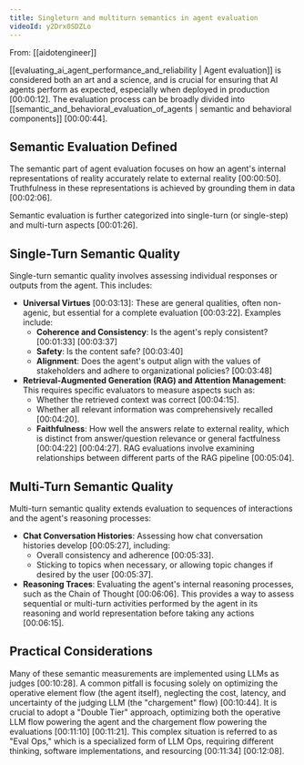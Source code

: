 ```yaml
---
title: Singleturn and multiturn semantics in agent evaluation
videoId: y2Drx0SDZLo
---
```


From: [[aidotengineer]] <br/> 

[[evaluating_ai_agent_performance_and_reliability | Agent evaluation]] is considered both an art and a science, and is crucial for ensuring that AI agents perform as expected, especially when deployed in production <a class="yt-timestamp" data-t="00:00:12">[00:00:12]</a>. The evaluation process can be broadly divided into [[semantic_and_behavioral_evaluation_of_agents | semantic and behavioral components]] <a class="yt-timestamp" data-t="00:00:44">[00:00:44]</a>.

## Semantic Evaluation Defined
The semantic part of agent evaluation focuses on how an agent's internal representations of reality accurately relate to external reality <a class="yt-timestamp" data-t="00:00:50">[00:00:50]</a>. Truthfulness in these representations is achieved by grounding them in data <a class="yt-timestamp" data-t="00:02:06">[00:02:06]</a>.

Semantic evaluation is further categorized into single-turn (or single-step) and multi-turn aspects <a class="yt-timestamp" data-t="00:01:26">[00:01:26]</a>.

## Single-Turn Semantic Quality
Single-turn semantic quality involves assessing individual responses or outputs from the agent. This includes:
*   **Universal Virtues** <a class="yt-timestamp" data-t="00:03:13">[00:03:13]</a>: These are general qualities, often non-agenic, but essential for a complete evaluation <a class="yt-timestamp" data-t="00:03:22">[00:03:22]</a>. Examples include:
    *   **Coherence and Consistency**: Is the agent's reply consistent? <a class="yt-timestamp" data-t="00:01:33">[00:01:33]</a> <a class="yt-timestamp" data-t="00:03:37">[00:03:37]</a>
    *   **Safety**: Is the content safe? <a class="yt-timestamp" data-t="00:03:40">[00:03:40]</a>
    *   **Alignment**: Does the agent's output align with the values of stakeholders and adhere to organizational policies? <a class="yt-timestamp" data-t="00:03:48">[00:03:48]</a>
*   **Retrieval-Augmented Generation (RAG) and Attention Management**: This requires specific evaluators to measure aspects such as:
    *   Whether the retrieved context was correct <a class="yt-timestamp" data-t="00:04:15">[00:04:15]</a>.
    *   Whether all relevant information was comprehensively recalled <a class="yt-timestamp" data-t="00:04:20">[00:04:20]</a>.
    *   **Faithfulness**: How well the answers relate to external reality, which is distinct from answer/question relevance or general factfulness <a class="yt-timestamp" data-t="00:04:22">[00:04:22]</a> <a class="yt-timestamp" data-t="00:04:27">[00:04:27]</a>. RAG evaluations involve examining relationships between different parts of the RAG pipeline <a class="yt-timestamp" data-t="00:05:04">[00:05:04]</a>.

## Multi-Turn Semantic Quality
Multi-turn semantic quality extends evaluation to sequences of interactions and the agent's reasoning processes:
*   **Chat Conversation Histories**: Assessing how chat conversation histories develop <a class="yt-timestamp" data-t="00:05:27">[00:05:27]</a>, including:
    *   Overall consistency and adherence <a class="yt-timestamp" data-t="00:05:33">[00:05:33]</a>.
    *   Sticking to topics when necessary, or allowing topic changes if desired by the user <a class="yt-timestamp" data-t="00:05:37">[00:05:37]</a>.
*   **Reasoning Traces**: Evaluating the agent's internal reasoning processes, such as the Chain of Thought <a class="yt-timestamp" data-t="00:06:06">[00:06:06]</a>. This provides a way to assess sequential or multi-turn activities performed by the agent in its reasoning and world representation before taking any actions <a class="yt-timestamp" data-t="00:06:15">[00:06:15]</a>.

## Practical Considerations
Many of these semantic measurements are implemented using LLMs as judges <a class="yt-timestamp" data-t="00:10:28">[00:10:28]</a>. A common pitfall is focusing solely on optimizing the operative element flow (the agent itself), neglecting the cost, latency, and uncertainty of the judging LLM (the "chargement" flow) <a class="yt-timestamp" data-t="00:10:44">[00:10:44]</a>. It is crucial to adopt a "Double Tier" approach, optimizing both the operative LLM flow powering the agent and the chargement flow powering the evaluations <a class="yt-timestamp" data-t="00:11:10">[00:11:10]</a> <a class="yt-timestamp" data-t="00:11:21">[00:11:21]</a>. This complex situation is referred to as "Eval Ops," which is a specialized form of LLM Ops, requiring different thinking, software implementations, and resourcing <a class="yt-timestamp" data-t="00:11:34">[00:11:34]</a> <a class="yt-timestamp" data-t="00:12:08">[00:12:08]</a>.